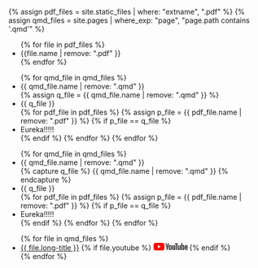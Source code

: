 {% assign pdf_files = site.static_files | where: "extname", ".pdf" %}
{% assign qmd_files = site.pages | where_exp: "page", "page.path contains '.qmd'" %}

<ul>
{% for file in pdf_files %}
    <li> {{file.name | remove: ".pdf" }} </li>
{% endfor %}
</ul>

<ul>
{% for qmd_file in qmd_files %}
    <li> {{ qmd_file.name | remove: ".qmd" }} </li>
    {% assign q_file = {{ qmd_file.name | remove: ".qmd" }} %}
    <li> {{ q_file }} </li>
    {% for pdf_file in pdf_files %}
        {% assign p_file = {{ pdf_file.name | remove: ".pdf" }} %}
        {% if p_file == q_file %}
            <li> Eureka!!!!! </li>
        {% endif %}
    {% endfor %}
{% endfor %}
</ul>
<ul>
{% for qmd_file in qmd_files %}
    <li> {{ qmd_file.name | remove: ".qmd" }} </li>
    {% capture q_file %}  {{ qmd_file.name | remove: ".qmd" }} {% endcapture %}
    <li> {{ q_file }} </li>
    {% for pdf_file in pdf_files %}
        {% assign p_file = {{ pdf_file.name | remove: ".pdf" }} %}
        {% if p_file == q_file %}
            <li> Eureka!!!!! </li>
        {% endif %}
    {% endfor %}
{% endfor %}
</ul>

<ul>
{% for file in qmd_files %}
    <li><a href="https://julien-arino.github.io/R-for-modellers/SLIDES/{{ file.name | remove: ".qmd" }}.html">{{ file.long-title }}</a>
    {% if file.youtube %}
        <a href="{{ file.youtube }}"><img src="assets/img/yt_logo_rgb_light.png" height="15px" /></a>
    {% endif %}
    </li>
{% endfor %}
</ul>

